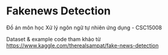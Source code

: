 # Fakenews Detection
Đồ án môn học Xử lý ngôn ngữ tự nhiên ứng dụng - CSC15008

Dataset & example code tham khảo từ https://www.kaggle.com/therealsampat/fake-news-detection